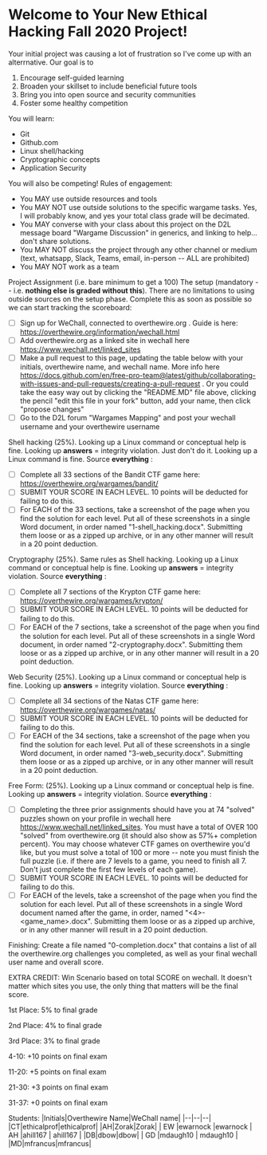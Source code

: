 # Welcome to Your New Ethical Hacking Fall 2020 Project!

Your initial project was causing a lot of frustration so I've come up with an alterrnative.  Our goal is to

 1. Encourage self-guided learning
 2. Broaden your skillset to include beneficial future tools
 3. Bring you into open source and security communities
 4. Foster some healthy competition

You will learn:

 - Git
 - Github.com
 - Linux shell/hacking
 - Cryptographic concepts
 - Application Security

You will also be competing!  Rules of engagement:

 - You MAY use outside resources and tools
 - You MAY NOT use outside solutions to the specific wargame tasks.  Yes, I will probably know, and yes your total class grade will be decimated.  
 - You MAY converse with your class about this project on the D2L message board "Wargame Discussion" in generics, and linking to help... don't share solutions.
 - You MAY NOT discuss the project through any other channel or medium (text, whatsapp, Slack, Teams, email, in-person -- ALL are prohibited)
 - You MAY NOT work as a team

Project Assignment (i.e. bare minimum to get a 100)
The setup (mandatory -- i.e. **nothing else is graded without this**). There are no limitations to using outside sources on the setup phase.  Complete this as soon as possible so we can start tracking the scoreboard: 
 - [ ] Sign up for WeChall, connected to overthewire.org . Guide is here: https://overthewire.org/information/wechall.html
 - [ ] Add overthewire.org as a linked site in wechall here https://www.wechall.net/linked_sites
 - [ ] Make a pull request to this page, updating the table below with your initials, overthewire name, and wechall name.  More info here https://docs.github.com/en/free-pro-team@latest/github/collaborating-with-issues-and-pull-requests/creating-a-pull-request . Or you could take the easy way out by clicking the "README.MD" file above, clicking the pencil "edit this file in your fork" button, add your name, then click "propose changes"
 - [ ] Go to the D2L forum "Wargames Mapping" and post your wechall username and your overthewire username

Shell hacking (25%). Looking up a Linux command or conceptual help is fine.  Looking up **answers** = integrity violation.   Just don't do it.  Looking up a Linux command is fine.  Source **everything**   :

 - [ ] Complete all 33 sections of the Bandit CTF game here: https://overthewire.org/wargames/bandit/
 - [ ] SUBMIT YOUR SCORE IN EACH LEVEL.  10 points will be deducted for failing to do this.
 - [ ] For EACH of the 33 sections, take a screenshot of the page when you find the solution for each level.  Put all of these screenshots in a single Word document, in order named "1-shell_hacking.docx".  Submitting them loose or as a zipped up archive, or in any other manner will result in a 20 point deduction.

Cryptography (25%).  Same rules as Shell hacking.  Looking up a Linux command or conceptual help is fine.  Looking up **answers** = integrity violation.  Source **everything**   :
 - [ ] Complete all 7 sections of the Krypton CTF game here: https://overthewire.org/wargames/krypton/
 - [ ] SUBMIT YOUR SCORE IN EACH LEVEL.  10 points will be deducted for failing to do this.
 - [ ] For EACH of the 7 sections, take a screenshot of the page when you find the solution for each level.  Put all of these screenshots in a single Word document, in order named "2-cryptography.docx".  Submitting them loose or as a zipped up archive, or in any other manner will result in a 20 point deduction.

Web Security (25%).  Looking up a Linux command or conceptual help is fine.  Looking up **answers** = integrity violation. Source **everything**   :
 - [ ] Complete all 34 sections of the Natas CTF game here: https://overthewire.org/wargames/natas/
 - [ ] SUBMIT YOUR SCORE IN EACH LEVEL.  10 points will be deducted for failing to do this.
 - [ ] For EACH of the 34 sections, take a screenshot of the page when you find the solution for each level.  Put all of these screenshots in a single Word document, in order named "3-web_security.docx".  Submitting them loose or as a zipped up archive, or in any other manner will result in a 20 point deduction.

Free Form: (25%).  Looking up a Linux command or conceptual help is fine.  Looking up **answers** = integrity violation.   Source **everything**   :

 - [ ] Completing the three prior assignments should have you at 74 "solved" puzzles shown on your profile in wechall here https://www.wechall.net/linked_sites.  You must have a total of OVER 100 "solved" from overthewire.org (it should also show as 57%+ completion percent).  You may choose whatever CTF games on overthewire you'd like, but you must solve a total of 100 or more -- note you must finish the full puzzle (i.e. if there are 7 levels to a game, you need to finish all 7.  Don't just complete the first few levels of each game).
 - [ ]  SUBMIT YOUR SCORE IN EACH LEVEL.  10 points will be deducted for failing to do this.
 - [ ] For EACH of the levels, take a screenshot of the page when you find the solution for each level.  Put all of these screenshots in a single Word document named after the game, in order, named "<4>-<game_name>.docx".  Submitting them loose or as a zipped up archive, or in any other manner will result in a 20 point deduction.

Finishing: Create a file named "0-completion.docx" that contains a list of all the overthewire.org challenges you completed, as well as your final wechall user name and overall score.

EXTRA CREDIT: Win Scenario based on total SCORE on wechall.  It doesn't matter which sites you use, the only thing that matters will be the final score.

1st Place: 5% to final grade

2nd Place: 4% to final grade

3rd Place: 3% to final grade

4-10: +10 points on final exam

11-20: +5 points on final exam

21-30: +3 points on final exam

31-37: +0 points on final exam

Students:
|Initials|Overthewire Name|WeChall name|
|--|--|--|
|CT|ethicalprof|ethicalprof|
|AH|Zorak|Zorak|
| EW |ewarnock    |ewarnock
| AH |ahill167 | ahill167 |
|DB|dbow|dbow|
| GD |mdaugh10 | mdaugh10 |
|MD|mfrancus|mfrancus|
